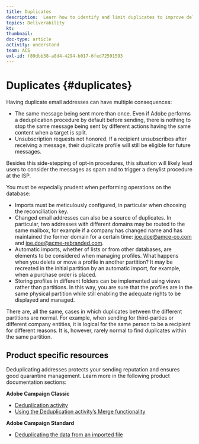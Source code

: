 ```yaml
---
title: Duplicates
description:  Learn how to identify and limit duplicates to improve deliverability.
topics: Deliverability
kt: 
thumbnail: 
doc-type: article
activity: understand
team: ACS
exl-id: f89dbb38-a8d4-4294-b017-6fed72591593
---
```

# Duplicates {#duplicates}

Having duplicate email addresses can have multiple consequences:

* The same message being sent more than once. Even if Adobe performs a deduplication procedure by default before sending, there is nothing to stop the same message being sent by different actions having the same content when a target is split.
* Unsubscription requests not honored. If a recipient unsubscribes after receiving a message, their duplicate profile will still be eligible for future messages.

Besides this side-stepping of opt-in procedures, this situation will likely lead users to consider the messages as spam and to trigger a denylist procedure at the ISP.

You must be especially prudent when performing operations on the database:

* Imports must be meticulously configured, in particular when choosing the reconciliation key.
* Changed email addresses can also be a source of duplicates. In particular, two addresses with different domains may be routed to the same mailbox, for example if a company has changed name and has maintained the former domain for a certain time: joe.doe@amce-co.com and joe.doe@acme-rebranded.com.
* Automatic imports, whether of lists or from other databases, are elements to be considered when managing profiles. What happens when you delete or move a profile in another partition? It may be recreated in the initial partition by an automatic import, for example, when a purchase order is placed.
* Storing profiles in different folders can be implemented using views rather than partitions. In this way, you are sure that the profiles are in the same physical partition while still enabling the adequate rights to be displayed and managed.

There are, all the same, cases in which duplicates between the different partitions are normal. For example, when sending for third-parties or different company entities, it is logical for the same person to be a recipient for different reasons. It is, however, rarely normal to find duplicates within the same partition.

## Product specific resources

Deduplicating addresses protects your sending reputation and ensures good quarantine management. Learn more in the following product documentation sections:

**Adobe Campaign Classic**

* [Deduplication activity](https://experienceleague.adobe.com/docs/campaign-classic/using/automating-with-workflows/targeting-activities/deduplication.html)
* [Using the Deduplication activity’s Merge functionality](https://experienceleague.adobe.com/docs/campaign-classic/using/automating-with-workflows/use-cases/data-management/deduplication-merge.html)

**Adobe Campaign Standard**

* [Deduplicating the data from an imported file](https://experienceleague.adobe.com/docs/campaign-standard/using/managing-processes-and-data/workflow-use-case/data-management/deduplicating-data-imported-file.html)
